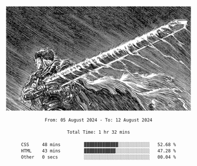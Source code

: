 <!-- Profile image -->
<p align="center">
 <img src="assets/bpD2ohb.png" width="1080px">
</p>
<!-- Profile image end -->

<div align="center">
<!--START_SECTION:waka-->

```txt
From: 05 August 2024 - To: 12 August 2024

Total Time: 1 hr 32 mins

CSS     48 mins         ▓▓▓▓▓▓▓▓▓▓▓▓▓░░░░░░░░░░░░   52.68 %
HTML    43 mins         ▓▓▓▓▓▓▓▓▓▓▓▓░░░░░░░░░░░░░   47.28 %
Other   0 secs          ░░░░░░░░░░░░░░░░░░░░░░░░░   00.04 %
```

<!--END_SECTION:waka-->
</div>
